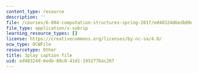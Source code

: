 ```yaml
---
content_type: resource
description: ''
file: /courses/6-004-computation-structures-spring-2017/ed48324d6edb80c041d1195277bac267_VkVe_wNU6RI.srt
file_type: application/x-subrip
learning_resource_types: []
license: https://creativecommons.org/licenses/by-nc-sa/4.0/
ocw_type: OCWFile
resourcetype: Other
title: 3play caption file
uid: ed48324d-6edb-80c0-41d1-195277bac267
---
```

